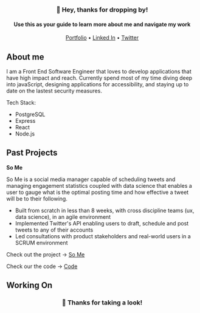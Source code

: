 <h3 align="center">👋 Hey, thanks for dropping by!</h3>
<h4 width="70%" align="center">Use this as your guide to learn more about me and navigate my work</h4>

<p align="center">
  <a href="https://MatthewBedard.dev">Portfolio</a> •
  <a href="https://www.linkedin.com/in/matthew-bedard-dev/">Linked In</a> •
  <a href="https://twitter.com/Matthew_Bedard_">Twitter</a>
</p>


## About me
I am a Front End Software Engineer that loves to develop applications that have high impact and reach. Currently spend most of my time diving deep into javaScript, designing applications for accessibility, and staying up to date on the lastest security measures.

Tech Stack:
- PostgreSQL
- Express
- React
- Node.js

## Past Projects
**So Me**

So Me is a social media manager capable of scheduling tweets and managing engagement statistics coupled with data science that enables a user to gauge what is the optimal posting time and how effective a tweet will be to their following.

- Built from scratch in less than 8 weeks, with cross discipline teams (ux, data science), in an agile environment
- Implemented Twitter's API enabling users to draft, schedule and post tweets to any of their accounts
- Led consultations with product stakeholders and real-world users in a SCRUM environment 

Check out the project → [So Me](so-me.net)

Check our the code → [Code](https://github.com/Matt-GitHub/social-media-strategy-fe)


## Working On

<h3 align="center">🔭 Thanks for taking a look!</h3>




<!--
**Matt-GitHub/Matt-GitHub** is a ✨ _special_ ✨ repository because its `README.md` (this file) appears on your GitHub profile.

Here are some ideas to get you started:

- 🔭 I’m currently working on ...
- 🌱 I’m currently learning ...
- 👯 I’m looking to collaborate on ...
- 🤔 I’m looking for help with ...
- 💬 Ask me about ...
- 📫 How to reach me: ...
- 😄 Pronouns: ...
- ⚡ Fun fact: ...
-->
